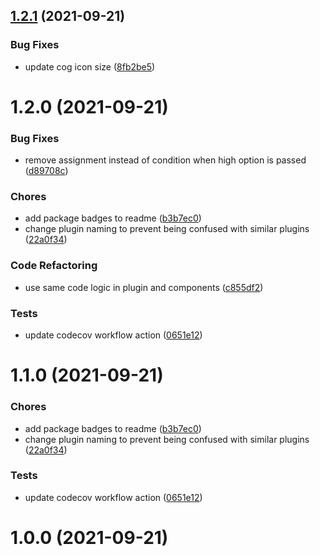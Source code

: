 <a name="1.2.1"></a>
## [1.2.1](https://github.com/tux-tn/videojs-http-quality-selector/compare/1.2.0...1.2.1) (2021-09-21)

### Bug Fixes

* update cog icon size ([8fb2be5](https://github.com/tux-tn/videojs-http-quality-selector/commit/8fb2be5))

<a name="1.2.0"></a>
# 1.2.0 (2021-09-21)

### Bug Fixes

* remove assignment instead of condition when high option is passed ([d89708c](https://github.com/tux-tn/videojs-http-quality-selector/commit/d89708c))

### Chores

* add package badges to readme ([b3b7ec0](https://github.com/tux-tn/videojs-http-quality-selector/commit/b3b7ec0))
* change plugin naming to prevent being confused with similar plugins ([22a0f34](https://github.com/tux-tn/videojs-http-quality-selector/commit/22a0f34))

### Code Refactoring

* use same code logic in plugin and components ([c855df2](https://github.com/tux-tn/videojs-http-quality-selector/commit/c855df2))

### Tests

* update codecov workflow action ([0651e12](https://github.com/tux-tn/videojs-http-quality-selector/commit/0651e12))

<a name="1.1.0"></a>
# 1.1.0 (2021-09-21)

### Chores

* add package badges to readme ([b3b7ec0](https://github.com/tux-tn/videojs-http-quality-selector/commit/b3b7ec0))
* change plugin naming to prevent being confused with similar plugins ([22a0f34](https://github.com/tux-tn/videojs-http-quality-selector/commit/22a0f34))

### Tests

* update codecov workflow action ([0651e12](https://github.com/tux-tn/videojs-http-quality-selector/commit/0651e12))

<a name="1.0.0"></a>
# 1.0.0 (2021-09-21)


